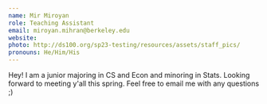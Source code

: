 ```yaml
---
name: Mir Miroyan
role: Teaching Assistant
email: miroyan.mihran@berkeley.edu
website: 
photo: http://ds100.org/sp23-testing/resources/assets/staff_pics/
pronouns: He/Him/His
---
```

Hey! I am a junior majoring in CS and Econ and minoring in Stats. Looking forward to meeting y'all this spring. Feel free to email me with any questions ;)
